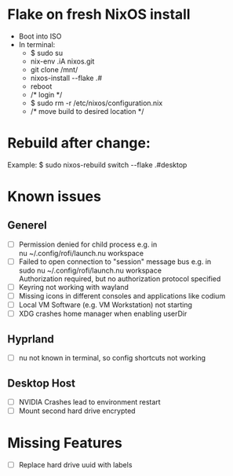 # Flake on fresh NixOS install
- Boot into ISO
- In terminal:
  - $ sudo su
  - nix-env .iA nixos.git
  - git clone <repo url> /mnt/<path>
  - nixos-install --flake .#<host>
  - reboot
  - /* login */
  - $ sudo rm -r /etc/nixos/configuration.nix
  - /* move build to desired location */


# Rebuild after change:
Example: $ sudo nixos-rebuild switch --flake .#desktop

# Known issues
## Generel
- [ ] Permission denied for child process e.g. in \
nu ~/.config/rofi/launch.nu workspace
- [ ] Failed to open connection to "session" message bus e.g. in \
sudo nu ~/.config/rofi/launch.nu workspace \
Authorization required, but no authorization protocol specified
- [ ] Keyring not working with wayland
- [ ] Missing icons in different consoles and applications like codium
- [ ] Local VM Software (e.g. VM Workstation) not starting
- [ ] XDG crashes home manager when enabling userDir

## Hyprland
- [ ] nu not known in terminal, so config shortcuts not working

## Desktop Host
- [ ] NVIDIA Crashes lead to environment restart
- [ ] Mount second hard drive encrypted

# Missing Features
- [ ] Replace hard drive uuid with labels

